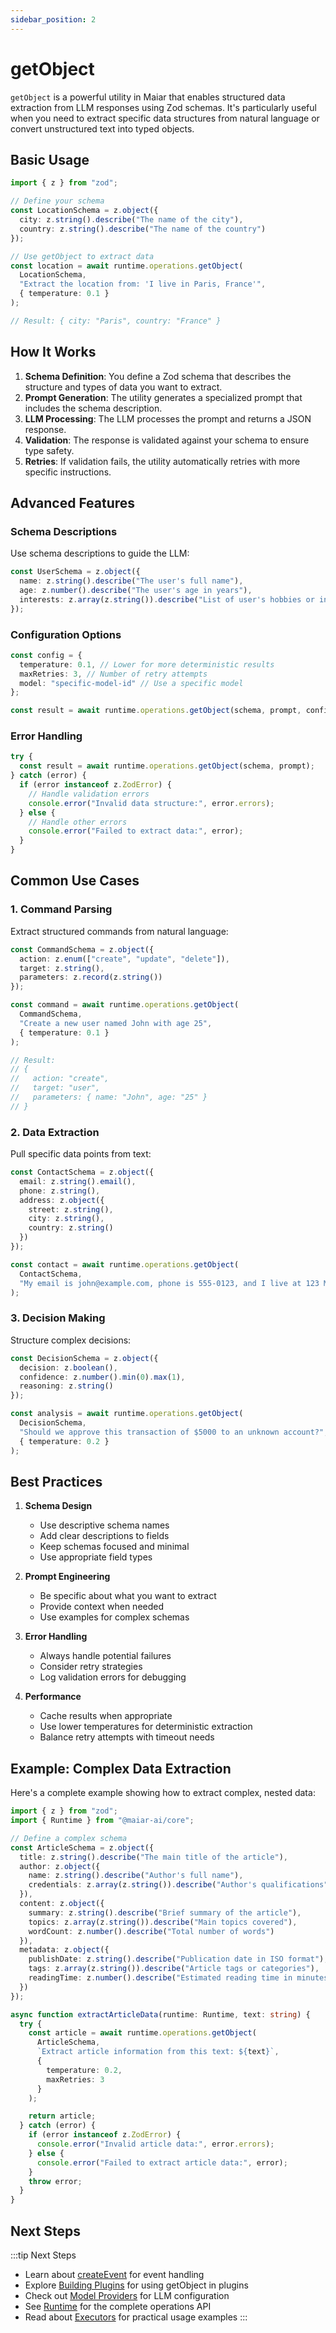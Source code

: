 ```yaml
---
sidebar_position: 2
---
```


# getObject

`getObject` is a powerful utility in Maiar that enables structured data extraction from LLM responses using Zod schemas. It's particularly useful when you need to extract specific data structures from natural language or convert unstructured text into typed objects.

## Basic Usage

```typescript
import { z } from "zod";

// Define your schema
const LocationSchema = z.object({
  city: z.string().describe("The name of the city"),
  country: z.string().describe("The name of the country")
});

// Use getObject to extract data
const location = await runtime.operations.getObject(
  LocationSchema,
  "Extract the location from: 'I live in Paris, France'",
  { temperature: 0.1 }
);

// Result: { city: "Paris", country: "France" }
```

## How It Works

1. **Schema Definition**: You define a Zod schema that describes the structure and types of data you want to extract.
2. **Prompt Generation**: The utility generates a specialized prompt that includes the schema description.
3. **LLM Processing**: The LLM processes the prompt and returns a JSON response.
4. **Validation**: The response is validated against your schema to ensure type safety.
5. **Retries**: If validation fails, the utility automatically retries with more specific instructions.

## Advanced Features

### Schema Descriptions

Use schema descriptions to guide the LLM:

```typescript
const UserSchema = z.object({
  name: z.string().describe("The user's full name"),
  age: z.number().describe("The user's age in years"),
  interests: z.array(z.string()).describe("List of user's hobbies or interests")
});
```

### Configuration Options

```typescript
const config = {
  temperature: 0.1, // Lower for more deterministic results
  maxRetries: 3, // Number of retry attempts
  model: "specific-model-id" // Use a specific model
};

const result = await runtime.operations.getObject(schema, prompt, config);
```

### Error Handling

```typescript
try {
  const result = await runtime.operations.getObject(schema, prompt);
} catch (error) {
  if (error instanceof z.ZodError) {
    // Handle validation errors
    console.error("Invalid data structure:", error.errors);
  } else {
    // Handle other errors
    console.error("Failed to extract data:", error);
  }
}
```

## Common Use Cases

### 1. Command Parsing

Extract structured commands from natural language:

```typescript
const CommandSchema = z.object({
  action: z.enum(["create", "update", "delete"]),
  target: z.string(),
  parameters: z.record(z.string())
});

const command = await runtime.operations.getObject(
  CommandSchema,
  "Create a new user named John with age 25",
  { temperature: 0.1 }
);

// Result:
// {
//   action: "create",
//   target: "user",
//   parameters: { name: "John", age: "25" }
// }
```

### 2. Data Extraction

Pull specific data points from text:

```typescript
const ContactSchema = z.object({
  email: z.string().email(),
  phone: z.string(),
  address: z.object({
    street: z.string(),
    city: z.string(),
    country: z.string()
  })
});

const contact = await runtime.operations.getObject(
  ContactSchema,
  "My email is john@example.com, phone is 555-0123, and I live at 123 Main St, Boston, USA"
);
```

### 3. Decision Making

Structure complex decisions:

```typescript
const DecisionSchema = z.object({
  decision: z.boolean(),
  confidence: z.number().min(0).max(1),
  reasoning: z.string()
});

const analysis = await runtime.operations.getObject(
  DecisionSchema,
  "Should we approve this transaction of $5000 to an unknown account?",
  { temperature: 0.2 }
);
```

## Best Practices

1. **Schema Design**

   - Use descriptive schema names
   - Add clear descriptions to fields
   - Keep schemas focused and minimal
   - Use appropriate field types

2. **Prompt Engineering**

   - Be specific about what you want to extract
   - Provide context when needed
   - Use examples for complex schemas

3. **Error Handling**

   - Always handle potential failures
   - Consider retry strategies
   - Log validation errors for debugging

4. **Performance**
   - Cache results when appropriate
   - Use lower temperatures for deterministic extraction
   - Balance retry attempts with timeout needs

## Example: Complex Data Extraction

Here's a complete example showing how to extract complex, nested data:

```typescript
import { z } from "zod";
import { Runtime } from "@maiar-ai/core";

// Define a complex schema
const ArticleSchema = z.object({
  title: z.string().describe("The main title of the article"),
  author: z.object({
    name: z.string().describe("Author's full name"),
    credentials: z.array(z.string()).describe("Author's qualifications")
  }),
  content: z.object({
    summary: z.string().describe("Brief summary of the article"),
    topics: z.array(z.string()).describe("Main topics covered"),
    wordCount: z.number().describe("Total number of words")
  }),
  metadata: z.object({
    publishDate: z.string().describe("Publication date in ISO format"),
    tags: z.array(z.string()).describe("Article tags or categories"),
    readingTime: z.number().describe("Estimated reading time in minutes")
  })
});

async function extractArticleData(runtime: Runtime, text: string) {
  try {
    const article = await runtime.operations.getObject(
      ArticleSchema,
      `Extract article information from this text: ${text}`,
      {
        temperature: 0.2,
        maxRetries: 3
      }
    );

    return article;
  } catch (error) {
    if (error instanceof z.ZodError) {
      console.error("Invalid article data:", error.errors);
    } else {
      console.error("Failed to extract article data:", error);
    }
    throw error;
  }
}
```

## Next Steps

:::tip Next Steps

- Learn about [createEvent](./createEvent) for event handling
- Explore [Building Plugins](../building-plugins/philosophy) for using getObject in plugins
- Check out [Model Providers](../model-providers/overview) for LLM configuration
- See [Runtime](./runtime) for the complete operations API
- Read about [Executors](../building-plugins/executors) for practical usage examples
  :::

